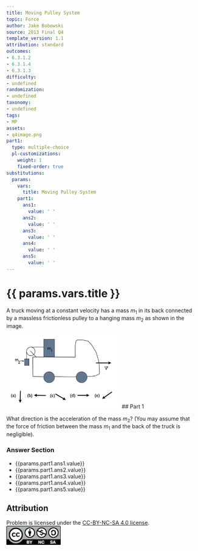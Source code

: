 ```yaml
---
title: Moving Pulley System
topic: Force
author: Jake Bobowski
source: 2013 Final Q4
template_version: 1.1
attribution: standard
outcomes:
- 6.3.1.2
- 6.3.1.4
- 6.3.1.3
difficulty:
- undefined
randomization:
- undefined
taxonomy:
- undefined
tags:
- MP
assets:
- q4image.png
part1:
  type: multiple-choice
  pl-customizations:
    weight: 1
    fixed-order: true
substitutions:
  params:
    vars:
      title: Moving Pulley System
    part1:
      ans1:
        value: ' '
      ans2:
        value: ' '
      ans3:
        value: ' '
      ans4:
        value: ' '
      ans5:
        value: ' '
---
```

# {{ params.vars.title }}
A truck moving at a constant velocity has a mass $m_1$ in its back connected by a massless frictionless pulley to a hanging mass $m_2$ as shown in the image.

<img src="q4image.png" alt = "Truck moving to the right with a mass in the truck bed, connected by a pulley to a hanging mass. Multiple choice options: a) straight down, b) to the left, c) down and to the right, d) to the right, e) down and to the left" style="width:300px">
## Part 1

What direction is the acceleration of the mass $m_2$? (You may assume that the force of friction between the mass $m_1$ and the back of the truck is negligible).

### Answer Section

- {{params.part1.ans1.value}}
- {{params.part1.ans2.value}}
- {{params.part1.ans3.value}}
- {{params.part1.ans4.value}}
- {{params.part1.ans5.value}}

## Attribution

Problem is licensed under the [CC-BY-NC-SA 4.0 license](https://creativecommons.org/licenses/by-nc-sa/4.0/).<br> ![The Creative Commons 4.0 license requiring attribution-BY, non-commercial-NC, and share-alike-SA license.](https://raw.githubusercontent.com/firasm/bits/master/by-nc-sa.png)